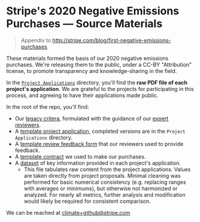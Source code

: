 # Stripe's 2020 Negative Emissions Purchases — Source Materials

> Appendix to http://stripe.com/blog/first-negative-emissions-purchases.

These materials formed the basis of our 2020 negative emissions purchases. We're releasing them to the public, under a CC-BY "Attribution" license, to promote transparency and knowledge-sharing in the field.

In the [`Project Applications`](./Project%20Applications) directory, you'll find the **raw PDF file of each project's application**. We are grateful to the projects for participating in this process, and agreeing to have their applications made public.

In the root of the repo, you'll find:

- Our [legacy critera](./legacy_criteria.pdf), formulated with the guidance of our [expert reviewers](http://stripe.com/blog/first-negative-emissions-purchases#recognition-footer).
- A [template project application](./project_applicaton_template.pdf), completed versions are in the `Project Applications` directory.
- A [template review feedback form](./feedback_form_template.pdf) that our reviewers used to provide feedback.
- A [template contract](./contract_template.pdf) we used to make our purchases.
- A [dataset](./project_data.csv) of key information provided in each project's application. 
    - This file tabulates raw content from the project applications. Values are taken directly from project proposals. Minimal cleaning was performed for basic numerical consistency (e.g. replacing ranges with averages or minimums), but otherwise not harmonized or analyzed. For nearly all metrics, further analysis and modification would likely be required for consistent comparison.
    
We can be reached at climate+github@stripe.com
